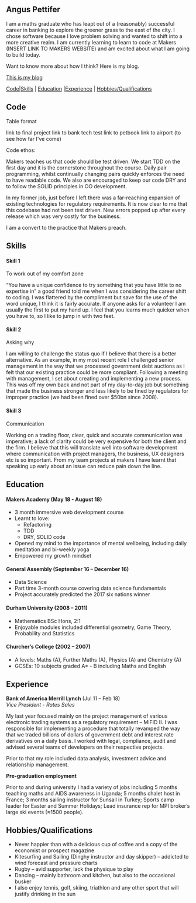 ## Angus Pettifer

I am a maths graduate who has leapt out of a (reasonably) successful career in banking to explore the greener grass to the east of the city. I chose software because I love problem solving and wanted to shift into a more creative realm. I am currently learning to learn to code at Makers (INSERT LINK TO MAKERS WEBSITE) and am excited about what I am going to build today.

Want to know more about how I think? Here is my blog.

[This is my blog](https://www.google.com "This is my blog title")


[Code](#code)|[Skills](#skills) | [Education](#education) |[Experience](#experience) | [Hobbies/Qualifications](#hobbies/qualifications)

## Code

Table format

link to final project
link to bank tech test
link to petbook
link to airport (to see how far I've come)

Code ethos:

Makers teaches us that code should be test driven. We start TDD on the first day and it is the cornerstone throughout the course. Daily pair programming, whilst continually changing pairs quickly enforces the need to have readable code. We also are encouraged to keep our code DRY and to follow the SOLID principles in OO development.

In my former job, just before I left there was a far-reaching expansion of existing technologies for regulatory requirements. It is now clear to me that this codebase had not been test driven. New errors popped up after every release which was very costly for the business.

I am a convert to the practice that Makers preach.

## Skills

#### Skill 1

To work out of my comfort zone

“You have a unique confidence to try something that you have little to no expertise in” a good friend told me when I was considering the career shift to coding. I was flattered by the compliment but save for the use of the word unique, I think it is fairly accurate. If anyone asks for a volunteer I am usually the first to put my hand up. I feel that you learns much quicker when you have to, so I like to jump in with two feet.


#### Skill 2

Asking why

I am willing to challenge the status quo if I believe that there is a better alternative. As an example, in my most recent role I challenged senior management in the way that we processed government debt auctions as I felt that our existing practice could be more compliant. Following a meeting with management, I set about creating and implementing a new process. This was off my own back and not part of my day-to-day job but something that made the business stronger and less likely to be fined by regulators for improper practice (we had been fined over $50bn since 2008).

#### Skill 3

Communication

Working on a trading floor, clear, quick and accurate communication was imperative; a lack of clarity could be very expensive for both the client and the firm. I believe that this will translate well into software development where communication with project managers, the business, UX designers etc is so important. From my team projects at makers I have learnt that speaking up early about an issue can reduce pain down the line.

## Education

#### Makers Academy (May 18 - August 18)

- 3 month immersive web development course
- Learnt to love:
  - Refactoring
  - TDD
  - DRY, SOLID code
- Opened my mind to the importance of mental wellbeing, including daily meditation and bi-weekly yoga
- Empowered my growth mindset

#### General Assembly (September 16 – December 16)

- Data Science
- Part time 3-month course covering data science fundamentals
- Project accurately predicted the 2017 six nations winner

#### Durham University (2008 – 2011)

- Mathematics BSc Hons, 2:1
- Enjoyable modules included differential geometry, Game Theory, Probability and Statistics

#### Churcher’s College (2002 – 2007)

- A levels: Maths (A), Further Maths (A), Physics (A) and Chemistry (A)
- GCSEs: 10 subjects graded A* - B including Maths and English

## Experience

**Bank of America Merrill Lynch** (Jul 11 – Feb 18)  
*Vice President - Rates Sales*

My last year focused mainly on the project management of various electronic trading systems as a regulatory requirement – MiFID II. I was responsible for implementing a procedure that totally revamped the way that we traded billions of dollars of government debt and interest rate derivatives on a daily basis. I worked with legal, compliance, audit and advised several teams of developers on their respective projects.

Prior to that my role included data analysis, investment advice and relationship management.

**Pre-graduation employment**

Prior to and during university I had a variety of jobs including 5 months teaching maths and AIDS awareness in Uganda; 5 months chalet host in France; 3 months sailing instructor for Sunsail in Turkey; Sports camp leader for Easter and Summer Holidays; Lead insurance rep for MPI broker’s large ski events (≈1500 people).

## Hobbies/Qualifications

- Never happier than with a delicious cup of coffee and a copy of the economist or prospect magazine
- Kitesurfing and Sailing (Dinghy instructor and day skipper) – addicted to wind forecast and pressure charts
- Rugby – avid supporter, lack the physique to play
- Dancing – mainly bathroom and kitchen, but also to the occasional busker
- I also enjoy tennis, golf, skiing, triathlon and any other sport that will justify drinking in the sun
